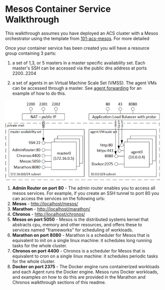 
# Mesos Container Service Walkthrough

This walkthrough assumes you have deployed an ACS cluster with a Mesos orchestrator using the template from [101-acs-mesos](https://github.com/Azure/azure-quickstart-templates/tree/master/101-acs-mesos). For more detailed 

Once your container service has been created you will have a resource group containing 3 parts:

1. a set of 1,3, or 5 masters in a master specific availability set.  Each master's SSH can be accessed via the public dns address at ports 2200..2204

2. a set of agents in an Virtual Machine Scale Set (VMSS).  The agent VMs can be accessed through a master.  See [agent forwarding](https://github.com/Azure/azure-quickstart-templates/blob/master/101-acs-mesos/docs/SSHKeyManagement.md#key-management-and-agent-forwarding-with-windows-pageant) for an example of how to do this.

![Image of Mesos container service on azure](https://raw.githubusercontent.com/Azure/azure-quickstart-templates/master/101-acs-mesos/images/mesos.png)


1. **Admin Router on port 80** - The admin router enables you to access all mesos services.  For example, if you create an SSH tunnel to port 80 you can access the services on the following urls:
  1. **Mesos** - <http://localhost/mesos/>
  2. **Marathon** - <http://localhost/marathon/>
  3. **Chronos** - <http://localhost/chronos/>
2. **Mesos on port 5050** - Mesos is the distributed systems kernel that abstracts cpu, memory and other resources, and offers these to services named "frameworks" for scheduling of workloads.
3. **Marathon on port 8080** - Marathon is a scheduler for Mesos that is equivalent to init on a single linux machine: it schedules long running tasks for the whole cluster.
4. **Chronos on port 4400** - Chronos is a scheduler for Mesos that is equivalent to cron on a single linux machine: it schedules periodic tasks for the whole cluster.
5. **Docker on port 2375** - The Docker engine runs containerized workloads and each Agent runs the Docker engine.  Mesos runs Docker workloads, and examples on how to do this are provided in the Marathon and Chronos walkthrough sections of this readme.
